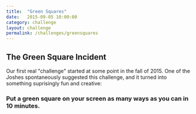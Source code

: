 ```yaml
---
title:  "Green Squares"
date:   2015-09-05 10:00:00
category: challenge
layout: challenge
permalink: /challenges/greensquares
---
```


<span id="greensquare"></span><h2>The Green Square Incident</h2>
<p>Our first real "challenge" started at some point in the fall of 2015. One of the Joshes spontaneously suggested this challenge, and it turned into something suprisingly fun and creative:</p>

<h3>Put a green square on your screen as many ways as you can in 10 minutes.</h3>